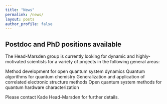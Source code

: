 ```yaml
---
title: "News"
permalink: /news/
layout: posts
author_profile: false
---
```


## Postdoc and PhD positions available

The Head-Marsden group is currently looking for dynamic and highly-motivated scientists for a variety of projects in the following general areas:

Method development for open quantum system dynamics
Quantum algorithms for quantum chemistry
Generalization and application of correlated electronic structure methods
Open quantum system methods for quantum hardware characterization

Please contact Kade Head-Marsden for further details.

